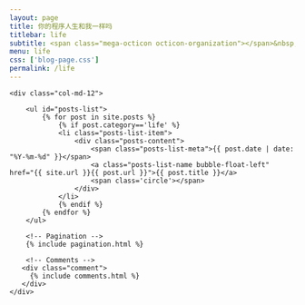 ```yaml
---
layout: page
title: 你的程序人生和我一样吗
titlebar: life
subtitle: <span class="mega-octicon octicon-organization"></span>&nbsp;&nbsp; 微信搜索“沉默王二”，关注后回复“乔布斯”进群交流
menu: life
css: ['blog-page.css']
permalink: /life
---
```


<div class="row">

    <div class="col-md-12">

        <ul id="posts-list">
            {% for post in site.posts %}
                {% if post.category=='life' %}
                <li class="posts-list-item">
                    <div class="posts-content">
                        <span class="posts-list-meta">{{ post.date | date: "%Y-%m-%d" }}</span>
                        <a class="posts-list-name bubble-float-left" href="{{ site.url }}{{ post.url }}">{{ post.title }}</a>
                        <span class='circle'></span>
                    </div>
                </li>
                {% endif %}
            {% endfor %}
        </ul> 

        <!-- Pagination -->
        {% include pagination.html %}

        <!-- Comments -->
       <div class="comment">
         {% include comments.html %}
       </div>
    </div>

</div>
<script>
    $(document).ready(function(){

        // Enable bootstrap tooltip
        $("body").tooltip({ selector: '[data-toggle=tooltip]' });

    });
</script>
